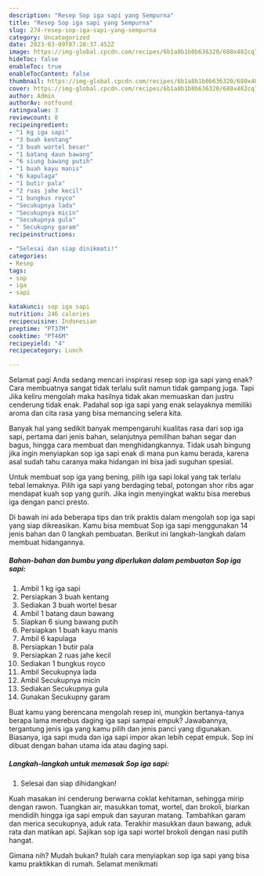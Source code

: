 ```yaml
---
description: "Resep Sop iga sapi yang Sempurna"
title: "Resep Sop iga sapi yang Sempurna"
slug: 274-resep-sop-iga-sapi-yang-sempurna
category: Uncategorized
date: 2023-03-09T07:28:37.452Z
image: https://img-global.cpcdn.com/recipes/6b1a8b1b0b636320/680x482cq70/sop-iga-sapi-foto-resep-utama.jpg
hideToc: false
enableToc: true
enableTocContent: false
thumbnail: https://img-global.cpcdn.com/recipes/6b1a8b1b0b636320/680x482cq70/sop-iga-sapi-foto-resep-utama.jpg
cover: https://img-global.cpcdn.com/recipes/6b1a8b1b0b636320/680x482cq70/sop-iga-sapi-foto-resep-utama.jpg
author: Admin
authorAv: notfound
ratingvalue: 3
reviewcount: 8
recipeingredient:
- "1 kg iga sapi"
- "3 buah kentang"
- "3 buah wortel besar"
- "1 batang daun bawang"
- "6 siung bawang putih"
- "1 buah kayu manis"
- "6 kapulaga"
- "1 butir pala"
- "2 ruas jahe kecil"
- "1 bungkus royco"
- "Secukupnya lada"
- "Secukupnya micin"
- "Secukupnya gula"
- " Secukupny garam"
recipeinstructions:

- "Selesai dan siap dinikmati!"
categories:
- Resep
tags:
- sop
- iga
- sapi

katakunci: sop iga sapi 
nutrition: 246 calories
recipecuisine: Indonesian
preptime: "PT37M"
cooktime: "PT46M"
recipeyield: "4"
recipecategory: Lunch

---
```



Selamat pagi Anda sedang mencari inspirasi resep sop iga sapi yang enak? Cara membuatnya sangat tidak terlalu sulit namun tidak gampang juga. Tapi Jika keliru mengolah maka hasilnya tidak akan memuaskan dan justru cenderung tidak enak. Padahal sop iga sapi yang enak selayaknya memiliki aroma dan cita rasa yang bisa memancing selera kita.


Banyak hal yang sedikit banyak mempengaruhi kualitas rasa dari sop iga sapi, pertama dari jenis bahan, selanjutnya pemilihan bahan segar dan bagus, hingga cara membuat dan menghidangkannya. Tidak usah bingung jika ingin menyiapkan sop iga sapi enak di mana pun kamu berada, karena asal sudah tahu caranya maka hidangan ini bisa jadi suguhan spesial.

Untuk membuat sop iga yang bening, pilih iga sapi lokal yang tak terlalu tebal lemaknya. Pilih iga sapi yang berdaging tebal, potongan shor ribs agar mendapat kuah sop yang gurih. Jika ingin menyingkat waktu bisa merebus iga dengan panci presto.


Di bawah ini ada beberapa tips dan trik praktis dalam mengolah sop iga sapi yang siap dikreasikan. Kamu bisa membuat Sop iga sapi menggunakan 14 jenis bahan dan 0 langkah pembuatan. Berikut ini langkah-langkah dalam membuat hidangannya.

<!--inarticleads1-->

##### Bahan-bahan dan bumbu yang diperlukan dalam pembuatan Sop iga sapi:

1. Ambil 1 kg iga sapi
1. Persiapkan 3 buah kentang
1. Sediakan 3 buah wortel besar
1. Ambil 1 batang daun bawang
1. Siapkan 6 siung bawang putih
1. Persiapkan 1 buah kayu manis
1. Ambil 6 kapulaga
1. Persiapkan 1 butir pala
1. Persiapkan 2 ruas jahe kecil
1. Sediakan 1 bungkus royco
1. Ambil Secukupnya lada
1. Ambil Secukupnya micin
1. Sediakan Secukupnya gula
1. Gunakan  Secukupny garam


Buat kamu yang berencana mengolah resep ini, mungkin bertanya-tanya berapa lama merebus daging iga sapi sampai empuk? Jawabannya, tergantung jenis iga yang kamu pilih dan jenis panci yang digunakan. Biasanya, iga sapi muda dan iga sapi impor akan lebih cepat empuk. Sop ini dibuat dengan bahan utama ida atau daging sapi. 

<!--inarticleads2-->

##### Langkah-langkah untuk memasak Sop iga sapi:


1. Selesai dan siap dihidangkan!

Kuah masakan ini cenderung berwarna coklat kehitaman, sehingga mirip dengan rawon. Tuangkan air, masukkan tomat, wortel, dan brokoli, biarkan mendidih hingga iga sapi empuk dan sayuran matang. Tambahkan garam dan merica secukupnya, aduk rata. Terakhir masukkan daun bawang, aduk rata dan matikan api. Sajikan sop iga sapi wortel brokoli dengan nasi putih hangat. 

Gimana nih? Mudah bukan? Itulah cara menyiapkan sop iga sapi yang bisa kamu praktikkan di rumah. Selamat menikmati
